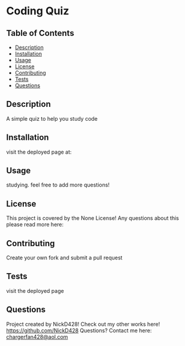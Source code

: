 # Coding Quiz  

  ## Table of Contents
  - [Description](#Description)
  - [Installation](#installation)
  - [Usage](#usage)
  - [License](#license)
  - [Contributing](#contributing)
  - [Tests](#tests)
  - [Questions](#questions)

  ## Description
  A simple quiz to help you study code
  
  ## Installation
  visit the deployed page at:
  
  ## Usage
  studying. feel free to add more questions!
  
  ## License
  This project is covered by the None License!
  Any questions about this please read more here: 


  ## Contributing
  Create your own fork and submit a pull request
  
  ## Tests
  visit the deployed page
  
  ## Questions
  Project created by NickD428!
  Check out my other works here! https://github.com/NickD428
  Questions? Contact me here: chargerfan428@aol.com
  
